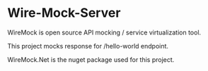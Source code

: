 # Wire-Mock-Server


WireMock is open source API mocking / service virtualization tool.

This project mocks response for /hello-world endpoint.

WireMock.Net is the nuget package used for this project.
